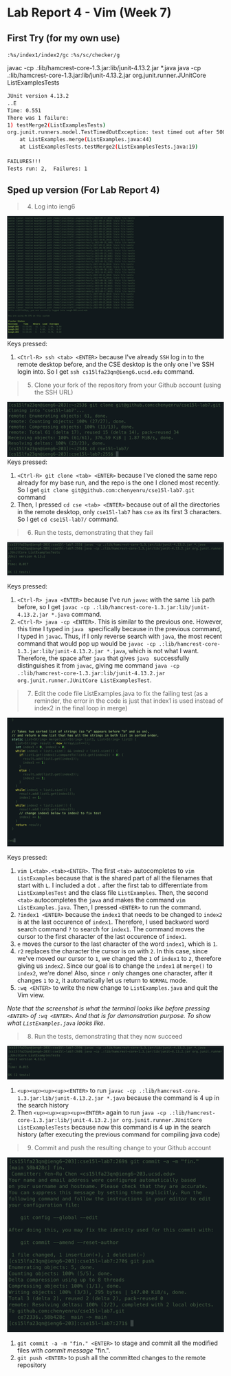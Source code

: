 # Lab Report 4 - Vim (Week 7)
## First Try (for my own use)
`:%s/index1/index2/gc`
`:%s/sc/checker/g`


javac -cp .:lib/hamcrest-core-1.3.jar:lib/junit-4.13.2.jar *.java
java -cp .:lib/hamcrest-core-1.3.jar:lib/junit-4.13.2.jar org.junit.runner.JUnitCore ListExamplesTests

```bash
JUnit version 4.13.2
..E
Time: 0.551
There was 1 failure:
1) testMerge2(ListExamplesTests)
org.junit.runners.model.TestTimedOutException: test timed out after 500 milliseconds
	at ListExamples.merge(ListExamples.java:44)
	at ListExamplesTests.testMerge2(ListExamplesTests.java:19)

FAILURES!!!
Tests run: 2,  Failures: 1
```

## Sped up version (For Lab Report 4)

> 4. Log into ieng6

![Step 4](step4.png)
Keys pressed: 
1. `<Ctrl-R> ssh <tab> <ENTER>` because I've already `SSH` log in to the remote desktop before, and the CSE desktop is the only one I've SSH login into. So I get `ssh cs15lfa23qn@ieng6.ucsd.edu` command.


> 5. Clone your fork of the repository from your Github account (using the SSH URL)

![Alt text](step5.png)
Keys pressed: 
1. `<Ctrl-R> git clone <tab> <ENTER>` because I've cloned the same repo already for my base run, and the repo is the one I cloned most recently. So I get `git clone git@github.com:chenyenru/cse15l-lab7.git` command
2. Then, I pressed `cd cse <tab> <ENTER>` because out of all the directories in the remote desktop, only `cse15l-lab7` has `cse` as its first 3 characters. So I get `cd cse15l-lab7/` command.


> 6. Run the tests, demonstrating that they fail

![Alt text](step6.png)

Keys pressed: 
1. `<Ctrl-R> java <ENTER>` because I've run `javac` with the same `lib` path before, so I get `javac -cp .:lib/hamcrest-core-1.3.jar:lib/junit-4.13.2.jar *.java` command.
2. `<Ctrl-R> java -cp <ENTER>`. This is similar to the previous one. However, this time I typed in `java ` specifically because in the previous command, I typed in `javac`. Thus, if I only reverse search with `java`, the most recent command that would pop up would be `javac -cp .:lib/hamcrest-core-1.3.jar:lib/junit-4.13.2.jar *.java`, which is not what I want. Therefore, the space after `java` that gives `java ` successfully distinguishes it from `javac`, giving me command `java -cp .:lib/hamcrest-core-1.3.jar:lib/junit-4.13.2.jar org.junit.runner.JUnitCore ListExamplesTest`. 

> 7. Edit the code file ListExamples.java to fix the failing test (as a reminder, the error in the code is just that index1 is used instead of index2 in the final loop in merge)

![Alt text](step7.png)

Keys pressed:
1. `vim L<tab>.<tab><ENTER>`. The first `<tab>` autocompletes to `vim ListExamples` because that is the shared part of all the filenames that start with `L`. I included a dot `.` after the first tab to differentiate from `ListExamplesTest` and the class file `ListExamples`. Then, the second `<tab>` autocompletes the `java` and makes the command `vim ListExamples.java`. Then, I pressed `<ENTER>` to run the command.
2. `?index1 <ENTER>` because the `index1` that needs to be changed to `index2` is at the last occurence of `index1`. Therefore, I used backword word search command `?` to search for `index1`. The command moves the cursor to the first character of the last occurence of `index1`.
3. `e` moves the cursor to the last character of the word `index1`, which is `1`.
4. `r2` replaces the character the cursor is on with `2`. In this case, since we've moved our cursor to `1`, we changed the `1` of `index1` to `2`, therefore giving us `index2`. Since our goal is to change the `index1` at `merge()` to `index2`, we're done! Also, since `r` only changes one character, after it changes `1` to `2`, it automatically let us return to `NORMAL` mode.
5. `:wq <ENTER>` to write the new change to `ListExamples.java` and quit the Vim view.

*Note that the screenshot is what the terminal looks like before pressing `<ENTER>` of `:wq <ENTER>`. And that is for demonstration purpose. To show what `ListExamples.java` looks like.*

> 8. Run the tests, demonstrating that they now succeed

![Alt text](step8.png)

1. `<up><up><up><up><ENTER>` to run `javac -cp .:lib/hamcrest-core-1.3.jar:lib/junit-4.13.2.jar *.java` because the command is 4 up in the search history
2. Then `<up><up><up><up><ENTER>` again to run `java -cp .:lib/hamcrest-core-1.3.jar:lib/junit-4.13.2.jar org.junit.runner.JUnitCore ListExamplesTests` because now this command is 4 up in the search history (after executing the previous command for compiling java code)

> 9. Commit and push the resulting change to your Github account

![Alt text](step9.png)

1. `git commit -a -m "fin." <ENTER>` to stage and commit all the modified files with *commit message* "fin.".
2. `git push <ENTER>` to push all the committed changes to the remote repository
